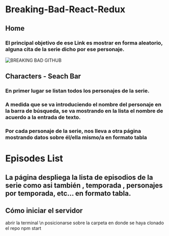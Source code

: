 # Breaking-Bad-React-Redux

## Home 

### El principal objetivo de ese Link es mostrar en forma aleatorio, alguna cita de la serie dicho por ese personaje.

![BREAKING BAD GITHUB](https://user-images.githubusercontent.com/39442992/177017743-a9917fe3-93b5-4622-b463-f893ad2c66ad.png)


## Characters - Seach Bar

###  En primer lugar se listan todos los personajes de la serie.
###  A medida que se va introduciendo el nombre del personaje en la barra de búsqueda, se va mostrando en la lista el nombre de acuerdo a la entrada de texto.
###  Por cada personaje de la serie, nos lleva a otra página mostrando datos sobre él/ella mismo/a en formato tabla

# Episodes List

##  La página despliega  la lista de episodios de la serie como asi también , temporada , personajes por temporada, etc... en formato tabla.


## Cómo iniciar el servidor 

 abrir la terminal \n
 posicionarse sobre la carpeta en donde se haya clonado el repo
 npm start

